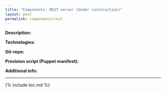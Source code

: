 ```yaml
---
title: "Components: REST server (Under construction)"
layout: post
permalink: components/rest
---
```

**Description:**

**Technologies:**

**Git-repo:**

**Provision script (Puppet manifest):**

**Additional info:**


---
{% include toc.md %}
